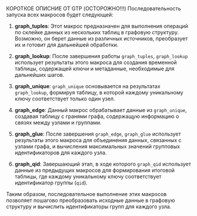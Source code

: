 КОРОТКОЕ ОПИСНИЕ ОТ GTP (ОСТОРОЖНО!!!)
Последовательность запуска всех макросов будет следующей:

1. **graph_tuples**: Этот макрос предназначен для выполнения операций по склейке данных из нескольких таблиц в графовую структуру. Возможно, он берет данные из различных источников, преобразует их и готовит для дальнейшей обработки.

2. **graph_lookup**: После завершения работы `graph_tuples`, `graph_lookup` использует результаты этого макроса для создания временной таблицы, содержащей ключи и метаданные, необходимые для дальнейших шагов.

3. **graph_unique**: `graph_unique` основывается на результатах `graph_lookup`, формируя таблицу, в которой каждому уникальному ключу соответствует только один узел.

4. **graph_edge**: Данный макрос обрабатывает данные из `graph_unique`, создавая таблицу с гранями графа, содержащую информацию о связях между узлами и группами.

5. **graph_glue**: После завершения `graph_edge`, `graph_glue` использует результаты этого макроса для объединения данных, связанных с узлами графа, и вычисления максимальных значений групповых идентификаторов для каждого узла.

6. **graph_qid**: Завершающий этап, в ходе которого `graph_qid` использует данные из предыдущих макросов для формирования итоговой таблицы, где каждому уникальному ключу соответствует идентификатор группы (`qid`).

Таким образом, последовательное выполнение этих макросов позволяет пошагово преобразовать исходные данные в графовую структуру и вычислить идентификаторы групп для каждого узла.